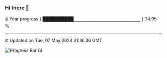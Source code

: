 ### Hi there 👋

⏳ Year progress { ██████████▁▁▁▁▁▁▁▁▁▁▁▁▁▁▁▁▁▁▁▁ } 34.95 %

---

⏰ Updated on Tue, 07 May 2024 21:36:36 GMT

![Progress Bar CI](https://github.com/IshwaranRudhara/GIT-ACTION/workflows/Progress%20Bar%20CI/badge.svg)
